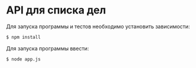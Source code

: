 # API для списка дел

Для запуска программы и тестов необходимо установить зависимости:

```bash
$ npm install
```

Для запуска программы ввести:

```bash
$ node app.js
```

